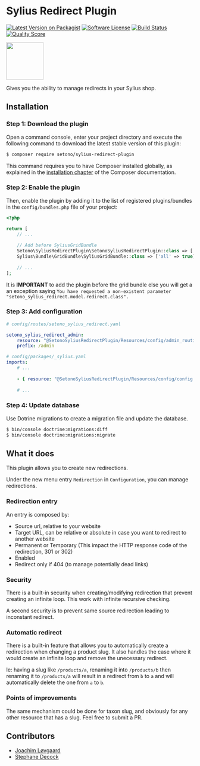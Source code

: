 # Sylius Redirect Plugin

[![Latest Version on Packagist][ico-version]][link-packagist]
[![Software License][ico-license]](LICENSE)
[![Build Status][ico-travis]][link-travis]
[![Quality Score][ico-code-quality]][link-code-quality]

<a href="https://sylius.com/plugins/" target="_blank"><img src="https://sylius.com/assets/badge-approved-by-sylius.png" width="100"></a>

Gives you the ability to manage redirects in your Sylius shop.

## Installation


### Step 1: Download the plugin

Open a command console, enter your project directory and execute the following command to download the latest stable version of this plugin:

```bash
$ composer require setono/sylius-redirect-plugin
```

This command requires you to have Composer installed globally, as explained in the [installation chapter](https://getcomposer.org/doc/00-intro.md) of the Composer documentation.


### Step 2: Enable the plugin

Then, enable the plugin by adding it to the list of registered plugins/bundles
in the `config/bundles.php` file of your project:

```php
<?php

return [
    // ...
    
    // Add before SyliusGridBundle
    Setono\SyliusRedirectPlugin\SetonoSyliusRedirectPlugin::class => ['all' => true],
    Sylius\Bundle\GridBundle\SyliusGridBundle::class => ['all' => true],
    
    // ...
];
```

It is **IMPORTANT** to add the plugin before the grid bundle else you will get a an exception saying `You have requested a non-existent parameter "setono_sylius_redirect.model.redirect.class".`

### Step 3: Add configuration
```yaml
# config/routes/setono_sylius_redirect.yaml

setono_sylius_redirect_admin:
    resource: "@SetonoSyliusRedirectPlugin/Resources/config/admin_routing.yaml"
    prefix: /admin
```

```yaml
# config/packages/_sylius.yaml
imports:
    # ...
    
    - { resource: "@SetonoSyliusRedirectPlugin/Resources/config/config.yaml" }
    
    # ...
```
### Step 4: Update database

Use Dotrine migrations to create a migration file and update the database.

```bash
$ bin/console doctrine:migrations:diff
$ bin/console doctrine:migrations:migrate
```

## What it does

This plugin allows you to create new redirections.

Under the new menu entry `Redirection` in `Configuration`, you can manage redirections.

### Redirection entry

An entry is composed by:
* Source url, relative to your website
* Target URL, can be relative or absolute in case you want to redirect to another website
* Permanent or Temporary (This impact the HTTP response code of the redirection, 301 or 302)
* Enabled
* Redirect only if 404 (to manage potentially dead links)

### Security

There is a built-in security when creating/modifying redirection that prevent creating an infinite loop. This work with infinite recursive checking.

A second security is to prevent same source redirection leading to inconstant redirect.

### Automatic redirect

There is a built-in feature that allows you to automatically create a redirection when changing a product slug.
It also handles the case where it would create an infinite loop and remove the unecessary redirect.

Ie: having a slug like `/products/a`, renaming it into `/products/b` then renaming it to `/products/a` will result in a redirect from `b` to `a` and will automatically delete the one from `a` to `b`.

### Points of improvements 

The same mechanism could be done for taxon slug, and obviously for any other resource that has a slug. Feel free to submit a PR.

## Contributors
- [Joachim Løvgaard](https://github.com/loevgaard)
- [Stephane Decock](https://github.com/Roshyo)

[ico-version]: https://img.shields.io/packagist/v/setono/sylius-redirect-plugin.svg?style=flat-square
[ico-license]: https://img.shields.io/badge/license-MIT-brightgreen.svg?style=flat-square
[ico-travis]: https://img.shields.io/travis/Setono/SyliusRedirectPlugin/master.svg?style=flat-square
[ico-code-quality]: https://img.shields.io/scrutinizer/g/Setono/SyliusRedirectPlugin.svg?style=flat-square

[link-packagist]: https://packagist.org/packages/setono/sylius-redirect-plugin
[link-travis]: https://travis-ci.org/Setono/SyliusRedirectPlugin
[link-code-quality]: https://scrutinizer-ci.com/g/Setono/SyliusRedirectPlugin


